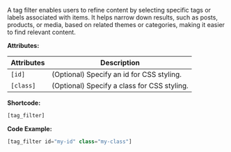 A tag filter enables users to refine content by selecting specific tags or labels associated with items. It helps narrow down results, such as posts, products, or media, based on related themes or categories, making it easier to find relevant content.

**Attributes:**

**Attributes** | **Description** 
:--- | ---
```[id]```| (Optional) Specify an id for CSS styling.
```[class]```| (Optional) Specify a class for CSS styling.

**Shortcode:**
 
```js
[tag_filter]
```

**Code Example:**

```js
[tag_filter id="my-id" class="my-class"]
```